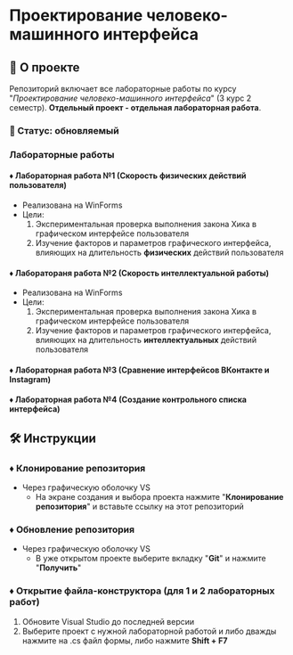 # Проектирование человеко-машинного интерфейса

## 📌 О проекте

Репозиторий включает все лабораторные работы по курсу "*Проектирование человеко-машинного интерфейса*" (3 курс 2 семестр).
**Отдельный проект - отдельная лабораторная работа**.

### 📎 Статус: обновляемый

### Лабораторные работы
#### ♦ Лабораторная работа №1 (Скорость физических действий пользователя)
- Реализована на WinForms
- Цели:
  1) Экспериментальная проверка выполнения закона Хика в графическом интерфейсе пользователя
  2) Изучение факторов и параметров графического интерфейса, влияющих на длительность **физических** действий пользователя
  
#### ♦ Лаборатораня работа №2 (Скорость интеллектуальной работы)
- Реализована на WinForms
- Цели:
  1) Экспериментальная проверка выполнения закона Хика в графическом интерфейсе пользователя
  2) Изучение факторов и параметров графического интерфейса, влияющих на длительность **интеллектуальных** действий пользователя 

#### ♦ Лабораторная работа №3 (Сравнение интерфейсов ВКонтакте и Instagram)

#### ♦ Лабораторная работа №4 (Создание контрольного списка интерфейса)

## 🛠️ Инструкции
### ♦ Клонирование репозитория
- Через графическую оболочку VS
  - На экране создания и выбора проекта нажмите "**Клонирование репозитория**" и вставьте ссылку на этот репозиторий

### ♦ Обновление репозитория
- Через графическую оболочку VS
  - В уже открытом проекте выберите вкладку "**Git**" и нажмите "**Получить**"

### ♦ Открытие файла-конструктора (для 1 и 2 лабораторных работ)
1) Обновите Visual Studio до последней версии
2) Выберите проект с нужной лабораторной работой и либо дважды нажмите на .cs файл формы, либо нажмите **Shift + F7**
